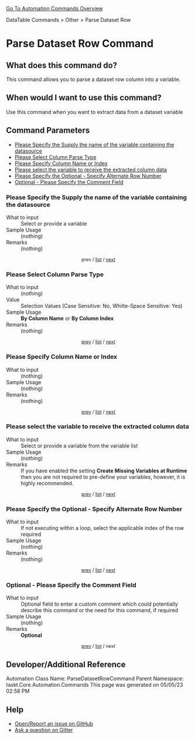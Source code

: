 <!--TITLE: Parse Dataset Row Command -->
<!-- SUBTITLE: a command in the DataTable Commands group. -->
[Go To Automation Commands Overview](/automation-commands.md)


DataTable Commands &gt; Other &gt; Parse Dataset Row


# Parse Dataset Row Command


## What does this command do?
This command allows you to parse a dataset row column into a variable.


## When would I want to use this command?
Use this command when you want to extract data from a dataset variable


<a id="param_list"></a>
## Command Parameters
- [Please Specify the Supply the name of the variable containing the datasource](#param_0)
- [Please Select Column Parse Type](#param_1)
- [Please Specify Column Name or Index](#param_2)
- [Please select the variable to receive the extracted column data](#param_3)
- [Please Specify the Optional - Specify Alternate Row Number](#param_4)
- [Optional - Please Specify the Comment Field](#param_5)


<a id="param_0"></a>
### Please Specify the Supply the name of the variable containing the datasource


<dl>
<dt>What to input</dt><dd>Select or provide a variable</dd>
<dt>Sample Usage</dt><dd>(nothing)</dd>
<dt>Remarks</dt><dd>(nothing)</dd>
</dl>




<div style="font-size: 90%; text-align: center">


prev / [list](#param_list) / [next](#param_1)


</div>


<a id="param_1"></a>
### Please Select Column Parse Type


<dl>
<dt>What to input</dt><dd>(nothing)</dd>
<dt>Value</dt><dd>Selection Values (Case Sensitive: No, Whilte-Space Sensitive: Yes)</dd>
<dt>Sample Usage</dt><dd><strong>By Column Name</strong> or  <strong>By Column Index</strong></dd>
<dt>Remarks</dt><dd>(nothing)</dd>
</dl>




<div style="font-size: 90%; text-align: center">


[prev](#param_1) / [list](#param_list) / [next](#param_2)


</div>


<a id="param_2"></a>
### Please Specify Column Name or Index


<dl>
<dt>What to input</dt><dd>(nothing)</dd>
<dt>Sample Usage</dt><dd>(nothing)</dd>
<dt>Remarks</dt><dd>(nothing)</dd>
</dl>




<div style="font-size: 90%; text-align: center">


[prev](#param_2) / [list](#param_list) / [next](#param_3)


</div>


<a id="param_3"></a>
### Please select the variable to receive the extracted column data


<dl>
<dt>What to input</dt><dd>Select or provide a variable from the variable list</dd>
<dt>Sample Usage</dt><dd>(nothing)</dd>
<dt>Remarks</dt><dd>If you have enabled the setting <strong>Create Missing Variables at Runtime</strong> then you are not required to pre-define your variables, however, it is highly recommended.</dd>
</dl>




<div style="font-size: 90%; text-align: center">


[prev](#param_3) / [list](#param_list) / [next](#param_4)


</div>


<a id="param_4"></a>
### Please Specify the Optional - Specify Alternate Row Number


<dl>
<dt>What to input</dt><dd>If not executing within a loop, select the applicable index of the row required</dd>
<dt>Sample Usage</dt><dd>(nothing)</dd>
<dt>Remarks</dt><dd>(nothing)</dd>
</dl>




<div style="font-size: 90%; text-align: center">


[prev](#param_4) / [list](#param_list) / [next](#param_5)


</div>


<a id="param_5"></a>
### Optional - Please Specify the Comment Field


<dl>
<dt>What to input</dt><dd>Optional field to enter a custom comment which could potentially describe this command or the need for this command, if required</dd>
<dt>Sample Usage</dt><dd>(nothing)</dd>
<dt>Remarks</dt><dd><strong>Optional</strong><br></dd>
</dl>




<div style="font-size: 90%; text-align: center">


[prev](#param_5) / [list](#param_list) / next


</div>


## Developer/Additional Reference
Automation Class Name: ParseDatasetRowCommand
Parent Namespace: taskt.Core.Automation.Commands
This page was generated on 05/05/23 02:58 PM


## Help
- [Open/Report an issue on GitHub](https://github.com/rcktrncn/taskt/issues/new)
- [Ask a question on Gitter](https://gitter.im/taskt-rpa/Lobby)
